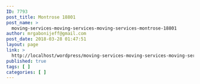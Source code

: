 ```yaml
---
ID: 7793
post_title: Montrose 18801
post_name: >
  moving-services-moving-services-moving-services-montrose-18801
author: mrgabonijeff@gmail.com
post_date: 2018-03-28 01:47:51
layout: page
link: >
  http://localhost/wordpress/moving-services-moving-services-moving-services-montrose-18801/
published: true
tags: [ ]
categories: [ ]
---
```

